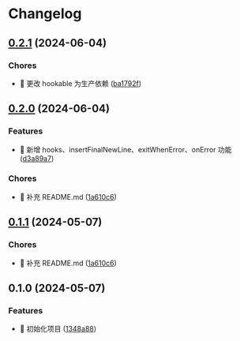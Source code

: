 # Changelog

## [0.2.1](https://github.com/l246804/gen-index/compare/v0.2.0...v0.2.1) (2024-06-04)


### Chores

* 🤖 更改 hookable 为生产依赖 ([ba1792f](https://github.com/l246804/gen-index/commit/ba1792f990d10005431caa7b4a6f455dac46fe6d))

## [0.2.0](https://github.com/l246804/gen-index/compare/v0.1.0...v0.2.0) (2024-06-04)


### Features

* 🎸 新增 hooks、insertFinalNewLine、exitWhenError、onError 功能 ([d3a89a7](https://github.com/l246804/gen-index/commit/d3a89a7a5474c2f6100eb7d2f28e7efdd301eeba))


### Chores

* 🤖 补充 README.md ([1a610c6](https://github.com/l246804/gen-index/commit/1a610c6588e4c6a79f8846a22c584e6178fbc4e6))

## [0.1.1](https://github.com/l246804/gen-index/compare/v0.1.0...v0.1.1) (2024-05-07)


### Chores

* 🤖 补充 README.md ([1a610c6](https://github.com/l246804/gen-index/commit/1a610c6588e4c6a79f8846a22c584e6178fbc4e6))

## 0.1.0 (2024-05-07)


### Features

* 🎸 初始化项目 ([1348a88](https://github.com/l246804/gen-index/commit/1348a88f743b28495fa391790fd1a0d1d18326f2))
